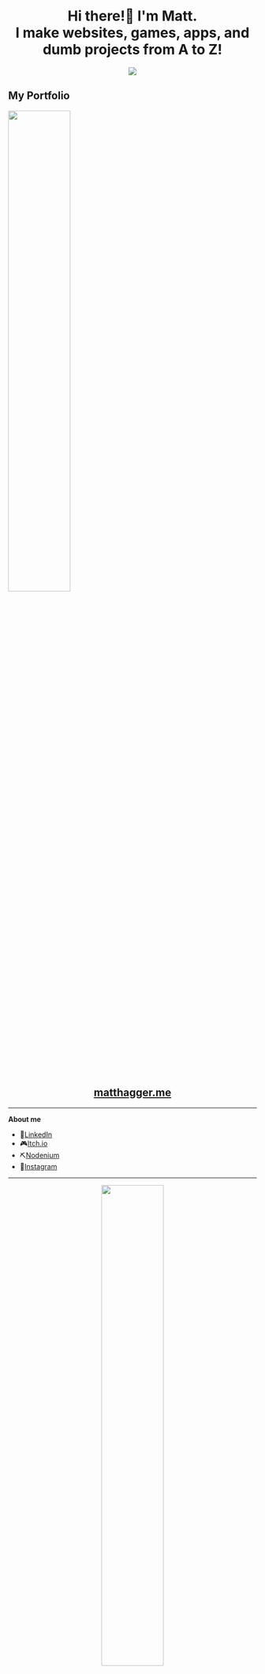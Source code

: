 <div align="center">
  <h1> Hi there!👋 I'm Matt.<br>I make websites, games, apps, and dumb projects from A to Z!</h1>
  <img src="https://komarev.com/ghpvc/?username=Camo651&color=blueviolet"/>
</div>
  
<h2><b>My Portfolio</b></h2>
<img src="https://projectnodenium.com/files/portfolio_images/faceSketch.png" width=50%/>
<h2 style="width:100%; text-align:center;"><a href="https://matthagger.me">matthagger.me</a></h2>

---
**About me**
- 👤[LinkedIn](https://www.linkedin.com/in/matt-hagger-36915b221/)
- 🎮[Itch.io](https://matthagger.itch.io/)
- ⛏️[Nodenium](https://projectnodenium.com/Profiles/Profile?member=Camo)
- 📸[Instagram](https://www.instagram.com/haggerwoodworking/)
---

<div align="center">
  <img src="https://github-readme-stats.vercel.app/api?username=Camo651&show_icons=true&theme=tokyonight" width="50%"/>
  <br> 
  <img src="https://github-readme-streak-stats.herokuapp.com/?user=Camo651&theme=tokyonight" width="50%"/>
  <br>
  <img src="https://github-readme-stats.vercel.app/api/top-langs/?username=Camo651&layout=compact&theme=tokyonight"/>
</div>
